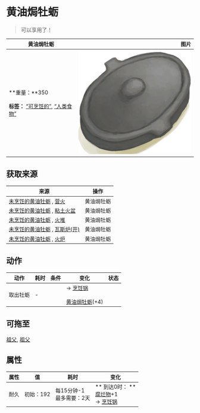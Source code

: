 # 黄油焗牡蛎  
> 可以享用了！  
  
  黄油焗牡蛎  |   图片   
 ----  |  ----:   
 **重量：**350<br><br>**标签：**	[“可烹饪的”](tag_Cookable.md), [“人类食物”](tag_HumanFood.md)  |  ![](Sprite/CookingPotClosed.png)   
  
## 获取来源  
来源  |  操作  
----  |  ----  
[未烹饪的黄油牡蛎](ButterBakedOystersUncooked.md) , [营火](Campfire.md)  |  黄油焗牡蛎  
[未烹饪的黄油牡蛎](ButterBakedOystersUncooked.md) , [粘土火盆](ClayFirePit.md)  |  黄油焗牡蛎  
[未烹饪的黄油牡蛎](ButterBakedOystersUncooked.md) , [火堆](Fire.md)  |  黄油焗牡蛎  
[未烹饪的黄油牡蛎](ButterBakedOystersUncooked.md) , [瓦斯炉(开)](GasCookerOn.md)  |  黄油焗牡蛎  
[未烹饪的黄油牡蛎](ButterBakedOystersUncooked.md) , [火炉](Stove.md)  |  黄油焗牡蛎  
## 动作  
动作  |  耗时  |  条件  |  变化  |  状态  
----  |  ----  |  ----  |  ----  |  ----  
取出牡蛎<br>  |  -  |    |  → [烹饪锅](CookingPot.md)<br><br>[黄油焗牡蛎](OysterMeatBaked.md)(+4)<br>  |    
## 可拖至  
[祖父](Grandfather.md), [祖父](GrandfatherHealthy.md)  
## 属性   
属性  |  值  |  耗时  |  变化  
----  |  ----  |  ----  |  ----  
耐久  |  初始：192  |  每15分钟-1<br>最多需要：2天  |  ** 到达0时： **<br>[腐烂物](RottenRemains.md)+1 <br>→ [烹饪锅](CookingPot.md)  
